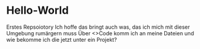 # Hello-World
Erstes Repsoiotory
Ich hoffe das bringt auch was, das ich mich mit dieser
Umgebung rumärgern muss
Über 
<>Code 
komm ich an meine Dateien
und wie bekomme ich die jetzt unter ein Projekt?
